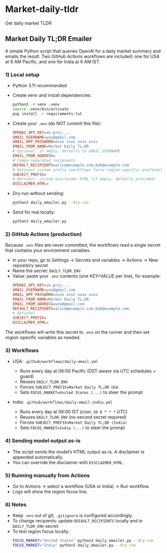 # Market-daily-tldr
Get daily market TLDR 

## Market Daily TL;DR Emailer

A simple Python script that queries OpenAI for a daily market summary and emails the result. Two GitHub Actions workflows are included: one for USA at 6 AM Pacific, and one for India at 6 AM IST.

### 1) Local setup

- Python 3.11 recommended
- Create venv and install dependencies:
  ```bash
  python3 -m venv .venv
  source .venv/bin/activate
  pip install -r requirements.txt
  ```

- Create your `.env` (do NOT commit this file):
  ```ini
  OPENAI_API_KEY=sk-proj-...
  GMAIL_USERNAME=you@gmail.com
  GMAIL_APP_PASSWORD=xxxx xxxx xxxx xxxx
  EMAIL_FROM_NAME=Market Daily TL;DR
  # Optional: if empty, defaults to GMAIL_USERNAME
  EMAIL_FROM_ADDRESS=
  # Comma-separated recipients
  DEFAULT_RECIPIENTS=alice@example.com,bob@example.com
  # Optional custom prefix (workflows force region-specific prefixes)
  SUBJECT_PREFIX=
  # Optional: custom disclaimer HTML (if empty, defaults provided)
  DISCLAIMER_HTML=
  ```

- Dry-run without sending:
  ```bash
  python3 daily_emailer.py --dry-run
  ```

- Send for real locally:
  ```bash
  python3 daily_emailer.py
  ```

### 2) GitHub Actions (production)

Because `.env` files are never committed, the workflows read a single secret that contains your environment variables.

- In your repo, go to Settings → Secrets and variables → Actions → New repository secret
- Name the secret: `DAILY_TLDR_ENV`
- Value: paste your `.env` contents (one KEY=VALUE per line), for example:
  ```ini
  OPENAI_API_KEY=sk-proj-...
  GMAIL_USERNAME=you@gmail.com
  GMAIL_APP_PASSWORD=xxxx xxxx xxxx xxxx
  EMAIL_FROM_NAME=Market Daily TL;DR
  EMAIL_FROM_ADDRESS=you@gmail.com
  DEFAULT_RECIPIENTS=alice@example.com,bob@example.com
  # Optional
  SUBJECT_PREFIX=
  DISCLAIMER_HTML=
  ```

The workflows will write this secret to `.env` on the runner and then set region-specific variables as needed.

### 3) Workflows

- USA: `.github/workflows/daily-email.yml`
  - Runs every day at 06:00 Pacific (DST-aware via UTC schedules + guard)
  - Reuses `DAILY_TLDR_ENV`
  - Forces `SUBJECT_PREFIX=Market Daily TL;DR USA`
  - Sets `FOCUS_MARKET=United States (...)` to steer the prompt

- India: `.github/workflows/daily-email-india.yml`
  - Runs every day at 06:00 IST (cron: `30 0 * * *` UTC)
  - Reuses `DAILY_TLDR_ENV` (no second secret required)
  - Forces `SUBJECT_PREFIX=Market Daily TL;DR (India)`
  - Sets `FOCUS_MARKET=India (...)` to steer the prompt

### 4) Sending model output as-is

- The script sends the model’s HTML output as-is. A disclaimer is appended automatically.
- You can override the disclaimer with `DISCLAIMER_HTML`.

### 5) Running manually from Actions

- Go to Actions → select a workflow (USA or India) → Run workflow.
- Logs will show the region focus line.

### 6) Notes

- Keep `.env` out of git; `.gitignore` is configured accordingly.
- To change recipients: update `DEFAULT_RECIPIENTS` locally and in `DAILY_TLDR_ENV` secret.
- To test region focus locally:
  ```bash
  FOCUS_MARKET="United States" python3 daily_emailer.py --dry-run
  FOCUS_MARKET="India" python3 daily_emailer.py --dry-run
  ``` 
